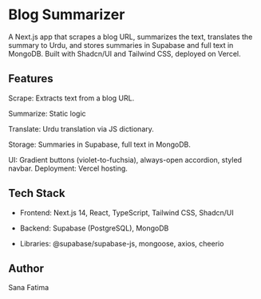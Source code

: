 # Blog Summarizer


A Next.js app that scrapes a blog URL, summarizes the text, translates the summary to Urdu, and stores summaries in Supabase and full text in MongoDB. Built with Shadcn/UI and Tailwind CSS, deployed on Vercel.


## Features


Scrape: Extracts text from a blog URL.

Summarize: Static logic  

Translate: Urdu translation via JS dictionary.

Storage: Summaries in Supabase, full text in MongoDB.

UI: Gradient buttons (violet-to-fuchsia), always-open accordion, styled navbar.
Deployment: Vercel hosting.



## Tech Stack


- Frontend: Next.js 14, React, TypeScript, Tailwind CSS, Shadcn/UI

- Backend: Supabase (PostgreSQL), MongoDB

- Libraries: @supabase/supabase-js, mongoose, axios, cheerio

## Author
Sana Fatima




